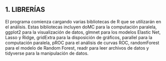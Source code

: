 ## 1. LIBRERÍAS

El programa comienza cargando varias bibliotecas de R que se utilizarán en el análisis. Estas bibliotecas incluyen doMC para la computación paralela, ggplot2 para la visualización de datos, glmnet para los modelos Elastic Net, Lasso y Ridge, gridExtra para la disposición de gráficos, parallel para la computación paralela, pROC para el análisis de curvas ROC, randomForest para el modelo de Random Forest, readr para leer archivos de datos y tidyverse para la manipulación de datos.

